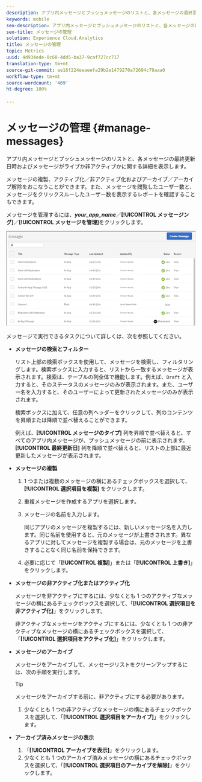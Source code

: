 ```yaml
---
description: アプリ内メッセージとプッシュメッセージのリストと、各メッセージの最終更新日時およびメッセージがライブか非アクティブかに関する詳細を表示します。
keywords: mobile
seo-description: アプリ内メッセージとプッシュメッセージのリストと、各メッセージの最終更新日時およびメッセージがライブか非アクティブかに関する詳細を表示します。
seo-title: メッセージの管理
solution: Experience Cloud,Analytics
title: メッセージの管理
topic: Metrics
uuid: 4d934ede-0c68-4dd5-ba37-9caf727cc717
translation-type: tm+mt
source-git-commit: ae16f224eeaeefa29b2e1479270a72694c79aaa0
workflow-type: tm+mt
source-wordcount: '469'
ht-degree: 100%

---
```



# メッセージの管理 {#manage-messages}

アプリ内メッセージとプッシュメッセージのリストと、各メッセージの最終更新日時およびメッセージがライブか非アクティブかに関する詳細を表示します。

メッセージの複製、アクティブ化／非アクティブ化およびアーカイブ／アーカイブ解除をおこなうことができます。また、メッセージを閲覧したユーザー数と、メッセージをクリックスルーしたユーザー数を表示するレポートを確認することもできます。

メッセージを管理するには、***your_app_name***／**[!UICONTROL メッセージング]**／**[!UICONTROL メッセージを管理]**&#x200B;をクリックします。

![](assets/manage_messages.png)

メッセージで実行できるタスクについて詳しくは、次を参照してください。

* **メッセージの検索とフィルター**

   リスト上部の検索ボックスを使用して、メッセージを検索し、フィルタリングします。検索ボックスに入力すると、リストから一致するメッセージが表示されます。検索は、テーブルの列全体で機能します。例えば、`Draft` と入力すると、そのステータスのメッセージのみが表示されます。また、ユーザー名を入力すると、そのユーザーによって更新されたメッセージのみが表示されます。

   検索ボックスに加えて、任意の列ヘッダーをクリックして、列のコンテンツを昇順または降順で並べ替えることができます。

   例えば、**[!UICONTROL メッセージのタイプ]** 列を昇順で並べ替えると、すべてのアプリ内メッセージが、プッシュメッセージの前に表示されます。**[!UICONTROL 最終更新日]** 列を降順で並べ替えると、リストの上部に最近更新したメッセージが表示されます。

* **メッセージの複製**

   1. 1 つまたは複数のメッセージの横にあるチェックボックスを選択して、**[!UICONTROL 選択項目を複製]** をクリックします。
   1. 重複メッセージを作成するアプリを選択します。
   1. メッセージの名前を入力します。

      同じアプリのメッセージを複製するには、新しいメッセージ名を入力します。同じ名前を使用すると、元のメッセージが上書きされます。異なるアプリに対してメッセージを複製する場合は、元のメッセージを上書きすることなく同じ名前を保持できます。

   1. 必要に応じて「**[!UICONTROL 複製]**」または「**[!UICONTROL 上書き]**」をクリックします。

* **メッセージの非アクティブ化またはアクティブ化**

   メッセージを非アクティブにするには、少なくとも 1 つのアクティブなメッセージの横にあるチェックボックスを選択して、「**[!UICONTROL 選択項目を非アクティブ化]**」をクリックします。

   非アクティブなメッセージをアクティブにするには、少なくとも 1 つの非アクティブなメッセージの横にあるチェックボックスを選択して、「**[!UICONTROL 選択項目をアクティブ化]**」をクリックします。

* **メッセージのアーカイブ**

   メッセージをアーカイブして、メッセージリストをクリーンアップするには、次の手順を実行します。

   >[!TIP]
   >
   >メッセージをアーカイブする前に、非アクティブにする必要があります。

   1. 少なくとも 1 つの非アクティブなメッセージの横にあるチェックボックスを選択して、「**[!UICONTROL 選択項目をアーカイブ]**」をクリックします。

* **アーカイブ済みメッセージの表示**

   1. 「**[!UICONTROL アーカイブを表示]**」をクリックします。
   1. 少なくとも 1 つのアーカイブ済みメッセージの横にあるチェックボックスを選択して、「**[!UICONTROL 選択項目のアーカイブを解除]**」をクリックします。

